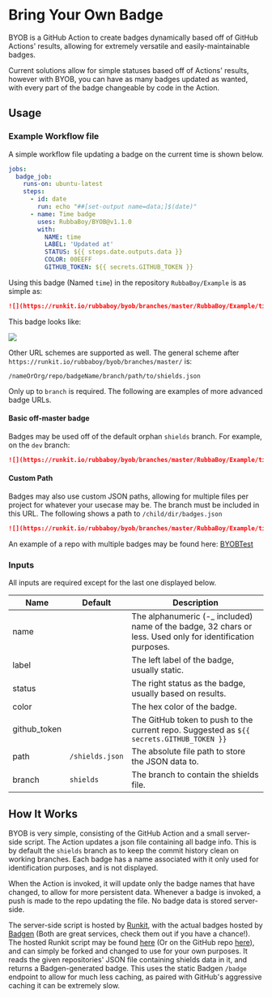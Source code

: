 # Bring Your Own Badge

BYOB is a GitHub Action to create badges dynamically based off of GitHub Actions' results, allowing for extremely versatile and easily-maintainable badges.

Current solutions allow for simple statuses based off of Actions' results, however with BYOB, you can have as many badges updated as wanted, with every part of the badge changeable by code in the Action.

## Usage

### Example Workflow file

A simple workflow file updating a badge on the current time is shown below.

```yaml
jobs:
  badge_job:
    runs-on: ubuntu-latest
    steps:
      - id: date
        run: echo "##[set-output name=data;]$(date)"
      - name: Time badge
        uses: RubbaBoy/BYOB@v1.1.0
        with:
          NAME: time
          LABEL: 'Updated at'
          STATUS: ${{ steps.date.outputs.data }}
          COLOR: 00EEFF
          GITHUB_TOKEN: ${{ secrets.GITHUB_TOKEN }}
```

Using this badge (Named `time`) in the repository `RubbaBoy/Example` is as simple as:

```markdown
![](https://runkit.io/rubbaboy/byob/branches/master/RubbaBoy/Example/time)
```

This badge looks like:

![](https://runkit.io/rubbaboy/byob/branches/master/RubbaBoy/BYOBTest/time)

Other URL schemes are supported as well. The general scheme after `https://runkit.io/rubbaboy/byob/branches/master/` is:

```
/nameOrOrg/repo/badgeName/branch/path/to/shields.json
```

Only up to `branch` is required. The following are examples of more advanced badge URLs.

#### Basic off-master badge

Badges may be used off of the default orphan `shields` branch. For example, on the `dev` branch:

```markdown
![](https://runkit.io/rubbaboy/byob/branches/master/RubbaBoy/Example/time/dev)
```

#### Custom Path

Badges may also use custom JSON paths, allowing for multiple files per project for whatever your usecase may be. The branch must be included in this URL. The following shows a path to `/child/dir/badges.json`

```markdown
![](https://runkit.io/rubbaboy/byob/branches/master/RubbaBoy/Example/time/shields/child/dir/badges.json)
```

An example of a repo with multiple badges may be found here: [BYOBTest](https://github.com/RubbaBoy/BYOBTest)

### Inputs

All inputs are required except for the last one displayed below.

| **Name**     | **Default**     | **Description**                                              |
| ------------ | --------------- | ------------------------------------------------------------ |
| name         |                 | The alphanumeric (-_ included) name of the badge, 32 chars or less. Used only for identification purposes. |
| label        |                 | The left label of the badge, usually static.                 |
| status       |                 | The right status as the badge, usually based on results.     |
| color        |                 | The hex color of the badge.                                  |
| github_token |                 | The GitHub token to push to the current repo. Suggested as `${{ secrets.GITHUB_TOKEN }}` |
| path         | `/shields.json` | The absolute file path to store the JSON data to.            |
| branch       | `shields`       | The branch to contain the shields file.                      |

## How It Works

BYOB is very simple, consisting of the GitHub Action and a small server-side script. The Action updates a json file containing all badge info. This is by default the `shields` branch as to keep the commit history clean on working branches. Each badge has a name associated with it only used for identification purposes, and is not displayed.

When the Action is invoked, it will update only the badge names that have changed, to allow for more persistent data. Whenever a badge is invoked, a push is made to the repo updating the file. No badge data is stored server-side.

The server-side script is hosted by [Runkit](https://runkit.com/), with the actual badges hosted by [Badgen](https://badgen.net/) (Both are great services, check them out if you have a chance!). The hosted Runkit script may be found [here](https://runkit.com/rubbaboy/byob) (Or on the GitHub repo [here](https://github.com/RubbaBoy/BYOB/blob/master/index.js)), and can simply be forked and changed to use for your own purposes. It reads the given repositories' JSON file containing shields data in it, and returns a Badgen-generated badge. This uses the static Badgen `/badge`  endpoint to allow for much less caching, as paired with GitHub's aggressive caching it can be extremely slow.

